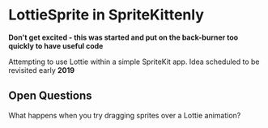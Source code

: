 # LottieSprite in SpriteKittenly

**Don't get excited - this was started and put on the back-burner too quickly to have useful code**

Attempting to use Lottie within a simple SpriteKit app. Idea scheduled to be revisited early **2019**

## Open Questions
What happens when you try dragging sprites over a Lottie animation?

